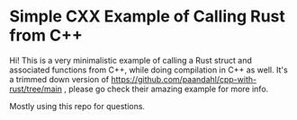 # Simple CXX Example of Calling Rust from C++

Hi!
This is a very minimalistic example of calling a Rust struct and associated functions from C++, while doing compilation in C++ as well.
It's a trimmed down version of https://github.com/paandahl/cpp-with-rust/tree/main , please go check their amazing example for more info. 

Mostly using this repo for questions.